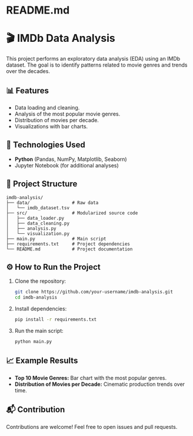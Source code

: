 # README.md

# 🎬 IMDb Data Analysis

This project performs an exploratory data analysis (EDA) using an IMDb dataset. The goal is to identify patterns related to movie genres and trends over the decades.

## 📊 Features
- Data loading and cleaning.
- Analysis of the most popular movie genres.
- Distribution of movies per decade.
- Visualizations with bar charts.

## 🚀 Technologies Used
- **Python** (Pandas, NumPy, Matplotlib, Seaborn)
- Jupyter Notebook (for additional analyses)

## 📁 Project Structure
```
imdb-analysis/
├── data/                # Raw data
│   └── imdb_dataset.tsv
├── src/                 # Modularized source code
│   ├── data_loader.py
│   ├── data_cleaning.py
│   ├── analysis.py
│   └── visualization.py
├── main.py              # Main script
├── requirements.txt     # Project dependencies
└── README.md            # Project documentation
```

## ⚙️ How to Run the Project
1. Clone the repository:
   ```bash
   git clone https://github.com/your-username/imdb-analysis.git
   cd imdb-analysis
   ```
2. Install dependencies:
   ```bash
   pip install -r requirements.txt
   ```
3. Run the main script:
   ```bash
   python main.py
   ```

## 📈 Example Results
- **Top 10 Movie Genres:** Bar chart with the most popular genres.
- **Distribution of Movies per Decade:** Cinematic production trends over time.

## 📬 Contribution
Contributions are welcome! Feel free to open issues and pull requests.